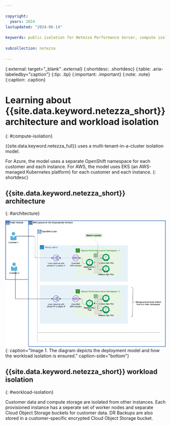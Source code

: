 ```yaml
---

copyright:
  years: 2024
lastupdated: "2024-06-14"

keywords: public isolation for Netezza Performance Server, compute isolation for Netezza Performance Server, Netezza Performance Server architecture, workload isolation in Netezza Performance Server

subcollection: netezza

---
```


{:external: target="_blank" .external}
{:shortdesc: .shortdesc}
{:table: .aria-labeledby="caption"}
{:tip: .tip}
{:important: .important}
{:note: .note}
{:caption: .caption}

# Learning about {{site.data.keyword.netezza_short}} architecture and workload isolation
{: #compute-isolation}

{{site.data.keyword.netezza_full}} uses a multi-tenant-in-a-cluster isolation model.

For Azure, the model uses a separate OpenShift namespace for each customer and each instance.
For AWS, the model uses EKS (an AWS-managed Kubernetes platform) for each customer and each instance.
{: shortdesc}

## {{site.data.keyword.netezza_short}} architecture
{: #architecture}

![{{site.data.keyword.netezza_short}} architecture](../images/Netezza-Deployment-diagram.png){: caption="Image 1. The diagram depicts the deployment model and how the workload isolation is ensured." caption-side="bottom"}


## {{site.data.keyword.netezza_short}} workload isolation
{: #workload-isolation}

Customer data and compute storage are isolated from other instances.  Each provisioned instance has a seperate set of worker nodes and separate Cloud Object Storage buckets for customer data. DR Backups are also stored in a customer-specific encrypted Cloud Object Storage bucket.

